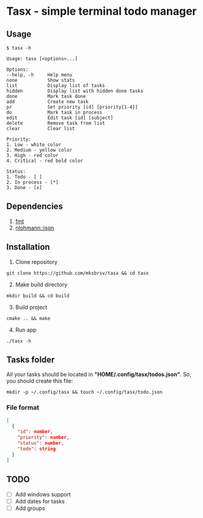 # Tasx - simple terminal todo manager

## Usage

```
$ tasx -h

Usage: tasx [<options>...]

Options:
--help, -h     Help menu
none           Show stats
list           Display list of tasks
hidden         Display list with hidden done tasks
done           Mark task done
add            Create new task
pr             Set priority [id] [priority{1-4}]
do             Mark task in process
edit           Edit task [id] [subject]
delete         Remove task from list
clear          Clear list

Priority:
1. Low - white color
2. Medium - yellow color
3. High - red color
4. Critical - red bold color

Status:
1. Todo - [ ]
2. In process - [*]
3. Done - [x]
```

## Dependencies

1. [fmt](https://github.com/fmtlib/fmt)
2. [nlohmann::json](https://github.com/nlohmann/json)

## Installation

1. Clone repository

```shell
git clone https://github.com/mksbrsv/tasx && cd tasx
```

2. Make build directory

```shell
mkdir build && cd build
```

3. Build project

```shell
cmake .. && make
```

4. Run app

```shell
./tasx -h
```

## Tasks folder

All your tasks should be located in **"HOME/.config/tasx/todos.json"**.
So, you should create this file:

```shell
mkdir -p ~/.config/tasx && touch ~/.config/tasx/todo.json
```

### File format

```json
[
  {
    "id": number,
    "priority": number,
    "status": number,
    "todo": string
  }
]
```

## TODO

- [ ] Add windows support
- [ ] Add dates for tasks
- [ ] Add groups
